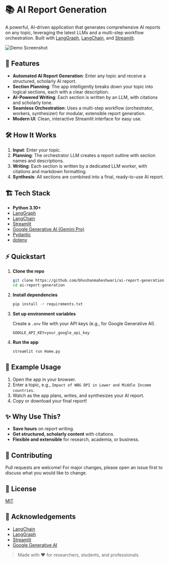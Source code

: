 # 📚 AI Report Generation

A powerful, AI-driven application that generates comprehensive AI reports on any topic, leveraging the latest LLMs and a multi-step workflow orchestration. Built with [LangGraph](https://github.com/langchain-ai/langgraph), [LangChain](https://github.com/langchain-ai/langchain), and [Streamlit](https://streamlit.io/).

![Demo Screenshot](https://langchain-ai.github.io/langgraph/tutorials/workflows/img/worker.png)


## 🚀 Features

- **Automated AI Report Generation**: Enter any topic and receive a structured, scholarly AI report.
- **Section Planning**: The app intelligently breaks down your topic into logical sections, each with a clear description.
- **AI-Powered Writing**: Each section is written by an LLM, with citations and scholarly tone.
- **Seamless Orchestration**: Uses a multi-step workflow (orchestrator, workers, synthesizer) for modular, extensible report generation.
- **Modern UI**: Clean, interactive Streamlit interface for easy use.


## 🛠️ How It Works

1. **Input**: Enter your topic.
2. **Planning**: The orchestrator LLM creates a report outline with section names and descriptions.
3. **Writing**: Each section is written by a dedicated LLM worker, with citations and markdown formatting.
4. **Synthesis**: All sections are combined into a final, ready-to-use AI report.


## 🏗️ Tech Stack

- **Python 3.10+**
- [LangGraph](https://github.com/langchain-ai/langgraph)
- [LangChain](https://github.com/langchain-ai/langchain)
- [Streamlit](https://streamlit.io/)
- [Google Generative AI (Gemini Pro)](https://ai.google.dev/)
- [Pydantic](https://docs.pydantic.dev/)
- [dotenv](https://pypi.org/project/python-dotenv/)


## ⚡ Quickstart

1. **Clone the repo**
   ```bash
   git clone https://github.com/bhushanmaheshwari/ai-report-generation.git
   cd ai-report-generation
   ```

2. **Install dependencies**
   ```bash
   pip install -r requirements.txt
   ```

3. **Set up environment variables**

   Create a `.env` file with your API keys (e.g., for Google Generative AI).

   ```
   GOOGLE_API_KEY=your_google_api_key
   ```

4. **Run the app**
   ```bash
   streamlit run Home.py
   ```

## 🧠 Example Usage

1. Open the app in your browser.
2. Enter a topic, e.g., `Impact of WBG DPI in Lower and Middle Income countries`.
3. Watch as the app plans, writes, and synthesizes your AI report.
4. Copy or download your final report!


## ✨ Why Use This?

- **Save hours** on report writing.
- **Get structured, scholarly content** with citations.
- **Flexible and extensible** for research, academia, or business.


## 🤝 Contributing

Pull requests are welcome! For major changes, please open an issue first to discuss what you would like to change.


## 📄 License

[MIT](LICENSE)


## 🙏 Acknowledgements

- [LangChain](https://github.com/langchain-ai/langchain)
- [LangGraph](https://github.com/langchain-ai/langgraph)
- [Streamlit](https://streamlit.io/)
- [Google Generative AI](https://ai.google.dev/)


> Made with ❤️ for researchers, students, and professionals.

